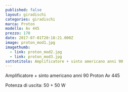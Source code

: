 ```yaml
---
published: false
layout: giradischi
categories: giradischi
marca: Proton
modello: Av 445
prezzo: 170
date: 2017-07-01T20:18:21.000Z
image: proton_mod1.jpg
imagethumb:
  - link: proton_mod2.jpg
  - link: proton_mod3.jpg
sottotitolo: Amplificatore + sinto americano anni 90
---
```

Amplificatore + sinto americano anni 90 Proton Av 445

Potenza di uscita: 50 + 50 W